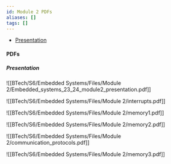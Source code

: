 ```yaml
---
id: Module 2 PDFs
aliases: []
tags: []
---
```


- [Presentation](#presentation)

#### PDFs

##### Presentation

![[BTech/S6/Embedded Systems/Files/Module 2/Embedded_systems_23_24_module2_presentation.pdf]]

![[BTech/S6/Embedded Systems/Files/Module 2/interrupts.pdf]]

![[BTech/S6/Embedded Systems/Files/Module 2/memory1.pdf]]

![[BTech/S6/Embedded Systems/Files/Module 2/memory2.pdf]]


![[BTech/S6/Embedded Systems/Files/Module 2/communication_protocols.pdf]]



![[BTech/S6/Embedded Systems/Files/Module 2/memory3.pdf]]
